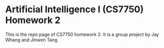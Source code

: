 # Artificial Intelligence I (CS7750) Homework 2
This is the repo page of CS7750 homework 2.
It is a group project by Jay Whang and Jinwen Tang
